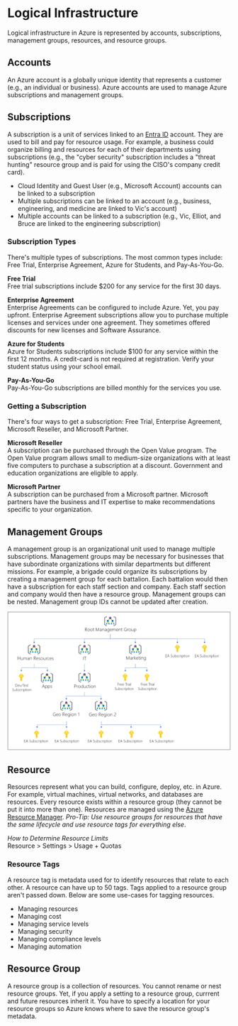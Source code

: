 # Logical Infrastructure
Logical infrastructure in Azure is represented by accounts, subscriptions, management groups, resources, and resource groups. 

## Accounts
An Azure account is a globally unique identity that represents a customer (e.g., an individual or business). Azure accounts are used to manage Azure subscriptions and management groups. 

## Subscriptions
A subscription is a unit of services linked to an [Entra ID](/cloud/azure/services/security/directory/entra-id/README.md) account. They are used to bill and pay for resource usage. For example, a business could organize billing and resources for each of their departments using subscriptions (e.g., the "cyber security" subscription includes a "threat hunting" resource group and is paid for using the CISO's company credit card). 
* Cloud Identity and Guest User (e.g., Microsoft Account) accounts can be linked to a subscription
* Multiple subscriptions can be linked to an account (e.g., business, engineering, and medicine are linked to Vic's account)
* Multiple accounts can be linked to a subscription (e.g., Vic, Elliot, and Bruce are linked to the engineering subscription)

### Subscription Types
There's multiple types of subscriptions. The most common types include: Free Trial, Enterprise Agreement, Azure for Students, and Pay-As-You-Go.

**Free Trial**    
Free trial subscriptions include $200 for any service for the first 30 days. 

**Enterprise Agreement**  
Enterprise Agreements can be configured to include Azure. Yet, you pay upfront. Enterprise Agreement subscriptions allow you to purchase multiple licenses and services under one agreement. They sometimes offered discounts for new licenses and Software Assurance. 

**Azure for Students**  
Azure for Students subscriptions include $100 for any service within the first 12 months. A credit-card is not required at registration. Verify your student status using your school email. 

**Pay-As-You-Go**  
Pay-As-You-Go subscriptions are billed monthly for the services you use. 

### Getting a Subscription
There's four ways to get a subscription: Free Trial, Enterprise Agreement, Microsoft Reseller, and Microsoft Partner. 

**Microsoft Reseller**  
A subscription can be purchased through the Open Value program. The Open Value program allows small to medium-size organizations with at least five computers to purchase a subscription at a discount. Government and education organizations are eligible to apply.  

**Microsoft Partner**  
A subscription can be purchased from a Microsoft partner. Microsoft partners have the business and IT expertise to make recommendations specific to your organization. 

## Management Groups
A management group is an organizational unit used to manage multiple subscriptions. Management groups may be necessary for businesses that have subordinate organizations with similar departments but different missions. For example, a brigade could organize its subscriptions by creating a management group for each battalion. Each battalion would then have a subscription for each staff section and company. Each staff section and company would then have a resource group. Management groups can be nested. Management group IDs cannot be updated after creation.

![management-groups.png](/cloud/azure/infrastructure/logical/management-groups.png)

## Resource 
Resources represent what you can build, configure, deploy, etc. in Azure. For example, virtual machines, virtual networks, and databases are resources. Every resource exists within a resource group (they cannot be put it into more than one). Resources are managed using the [Azure Resource Manager](/azure/infrastructure/logical/resource-manager/README.md). *Pro-Tip: Use resource groups for resources that have the same lifecycle and use resource tags for everything else*.

*How to Determine Resource Limits*  
Resource > Settings > Usage + Quotas

### Resource Tags 
A resource tag is metadata used for to identify resources that relate to each other. A resource can have up to 50 tags. Tags applied to a resource group aren't passed down. Below are some use-cases for tagging resources. 
* Managing resources
* Managing cost
* Managing service levels
* Managing security
* Managing compliance levels
* Managing automation

## Resource Group 
A resource group is a collection of resources. You cannot rename or nest resource groups. Yet, if you apply a setting to a resource group, currrent and future resources inherit it. You have to specify a location for your resource groups so Azure knows where to save the resource group's metadata.
